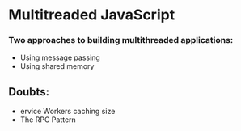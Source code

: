 # Multitreaded JavaScript

### Two approaches to building multithreaded applications:

- Using message passing
- Using shared memory

## Doubts:

- ervice Workers caching size
- The RPC Pattern
